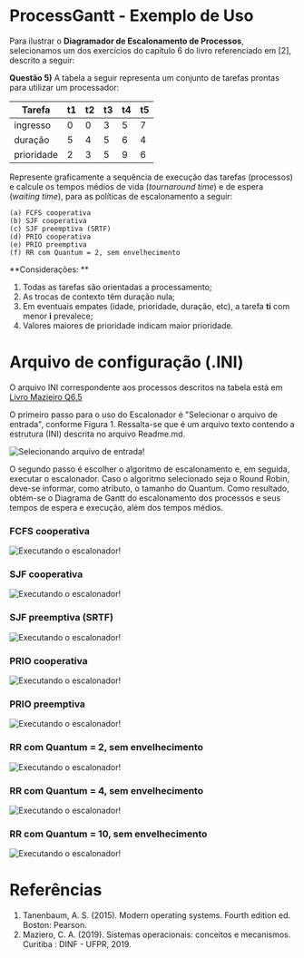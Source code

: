 # ProcessGantt - Exemplo de Uso

Para ilustrar o **Diagramador de Escalonamento de Processos**, selecionamos um dos exercícios do capítulo 6 do livro referenciado em [2], descrito a seguir:

**Questão 5)** A tabela a seguir representa um conjunto de tarefas prontas para utilizar um processador:

|Tarefa     | t1 | t2 | t3 | t4 | t5 |
|-----------|----|----|----|----|----|
|ingresso   | 0  | 0  | 3  | 5  | 7  |
|duração    | 5  | 4  | 5  | 6  | 4  |
|prioridade | 2  | 3  | 5  | 9  | 6  |

Represente graficamente a sequência de execução das tarefas (processos) e calcule os tempos médios de vida (*tournaround time*) e de espera (*waiting time*), para as políticas de escalonamento a seguir:

    (a) FCFS cooperativa
    (b) SJF cooperativa
    (c) SJF preemptiva (SRTF)
    (d) PRIO cooperativa
    (e) PRIO preemptiva
    (f) RR com Quantum = 2, sem envelhecimento

**Considerações: **
1. Todas as tarefas são orientadas a processamento; 
2. As trocas de contexto têm duração nula; 
3. Em eventuais empates (idade, prioridade, duração, etc), a tarefa **ti** com menor **i** prevalece; 
4. Valores maiores de prioridade indicam maior prioridade.


# Arquivo de configuração (.INI)

O arquivo INI correspondente aos processos descritos na tabela está em [Livro Mazieiro Q6.5](https://github.com/EdeysonGomes/ProcessGantt/blob/master/Examples/Exemplo04_(Livro_Mazieiro_Q6.5).txt)

O primeiro passo para o uso do Escalonador é "Selecionar o arquivo de entrada", conforme Figura 1. Ressalta-se que é um arquivo texto contendo a estrutura (INI) descrita no arquivo Readme.md.

![Selecionando arquivo de entrada!](https://github.com/EdeysonGomes/ProcessGantt/blob/master/img/Tela_Escalonador_01.png "Figura 1")

O segundo passo é escolher o algoritmo de escalonamento e, em seguida, executar o escalonador. Caso o algoritmo selecionado seja o Round Robin, deve-se informar, como atributo, o tamanho do Quantum. Como resultado, obtém-se o Diagrama de Gantt do escalonamento dos processos e seus tempos de espera e execução, além dos tempos médios.

### FCFS cooperativa 
![Executando o escalonador!](https://github.com/EdeysonGomes/ProcessGantt/blob/master/img/Q6.5_FCFS.jpg "FCFS")

### SJF cooperativa
![Executando o escalonador!](https://github.com/EdeysonGomes/ProcessGantt/blob/master/img/Q6.5_SJF.jpg "SJF")

### SJF preemptiva (SRTF)
![Executando o escalonador!](https://github.com/EdeysonGomes/ProcessGantt/blob/master/img/Q6.5_SRTF.jpg "SRTF")

### PRIO cooperativa
![Executando o escalonador!](https://github.com/EdeysonGomes/ProcessGantt/blob/master/img/Q6.5_PrioC.jpg "PRIO C")

### PRIO preemptiva
![Executando o escalonador!](https://github.com/EdeysonGomes/ProcessGantt/blob/master/img/Q6.5_PrioP.jpg "PRIO P")

### RR com Quantum = 2, sem envelhecimento
![Executando o escalonador!](https://github.com/EdeysonGomes/ProcessGantt/blob/master/img/Q6.5_RR_Q2.jpg "Round Robin Quantum = 2")

### RR com Quantum = 4, sem envelhecimento
![Executando o escalonador!](https://github.com/EdeysonGomes/ProcessGantt/blob/master/img/Q6.5_RR_Q4.jpg "Round Robin Quantum = 4")

### RR com Quantum = 10, sem envelhecimento
![Executando o escalonador!](https://github.com/EdeysonGomes/ProcessGantt/blob/master/img/Q6.5_RR_Q10.jpg "Round Robin Quantum = 10")

# Referências

1. Tanenbaum, A. S. (2015). Modern operating systems. Fourth edition ed. Boston: Pearson.
2. Maziero, C. A. (2019). Sistemas operacionais: conceitos e mecanismos. Curitiba : DINF - UFPR, 2019.
